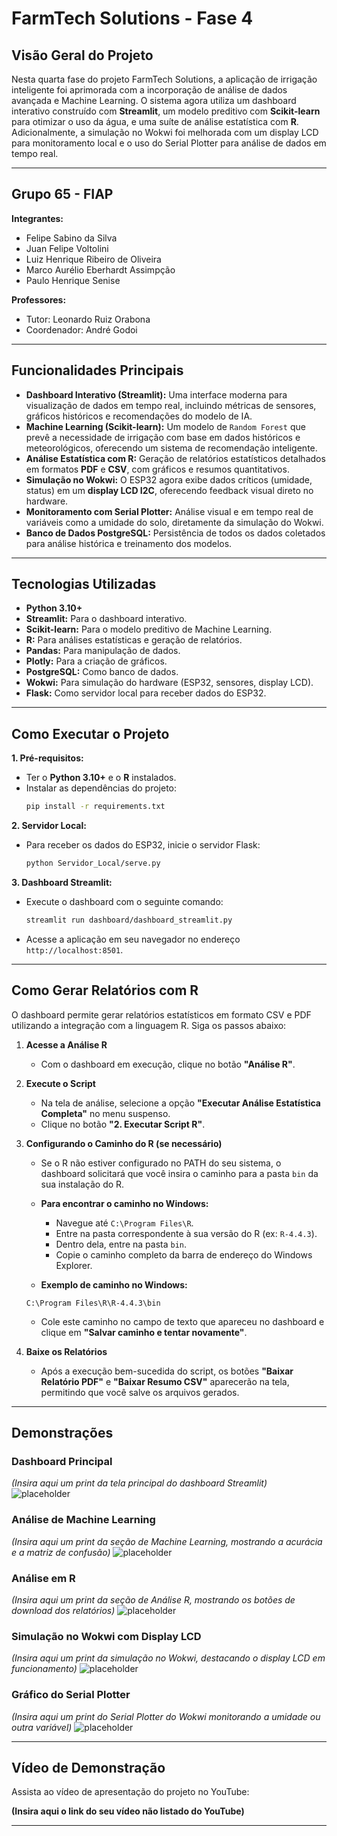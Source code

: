 # FarmTech Solutions - Fase 4

## Visão Geral do Projeto

Nesta quarta fase do projeto FarmTech Solutions, a aplicação de irrigação inteligente foi aprimorada com a incorporação de análise de dados avançada e Machine Learning. O sistema agora utiliza um dashboard interativo construído com **Streamlit**, um modelo preditivo com **Scikit-learn** para otimizar o uso da água, e uma suíte de análise estatística com **R**. Adicionalmente, a simulação no Wokwi foi melhorada com um display LCD para monitoramento local e o uso do Serial Plotter para análise de dados em tempo real.

---

## Grupo 65 - FIAP

**Integrantes:**
- Felipe Sabino da Silva
- Juan Felipe Voltolini
- Luiz Henrique Ribeiro de Oliveira
- Marco Aurélio Eberhardt Assimpção
- Paulo Henrique Senise

**Professores:**
- Tutor: Leonardo Ruiz Orabona
- Coordenador: André Godoi

---

## Funcionalidades Principais

-   **Dashboard Interativo (Streamlit):** Uma interface moderna para visualização de dados em tempo real, incluindo métricas de sensores, gráficos históricos e recomendações do modelo de IA.
-   **Machine Learning (Scikit-learn):** Um modelo de `Random Forest` que prevê a necessidade de irrigação com base em dados históricos e meteorológicos, oferecendo um sistema de recomendação inteligente.
-   **Análise Estatística com R:** Geração de relatórios estatísticos detalhados em formatos **PDF** e **CSV**, com gráficos e resumos quantitativos.
-   **Simulação no Wokwi:** O ESP32 agora exibe dados críticos (umidade, status) em um **display LCD I2C**, oferecendo feedback visual direto no hardware.
-   **Monitoramento com Serial Plotter:** Análise visual e em tempo real de variáveis como a umidade do solo, diretamente da simulação do Wokwi.
-   **Banco de Dados PostgreSQL:** Persistência de todos os dados coletados para análise histórica e treinamento dos modelos.

---

## Tecnologias Utilizadas

-   **Python 3.10+**
-   **Streamlit:** Para o dashboard interativo.
-   **Scikit-learn:** Para o modelo preditivo de Machine Learning.
-   **R:** Para análises estatísticas e geração de relatórios.
-   **Pandas:** Para manipulação de dados.
-   **Plotly:** Para a criação de gráficos.
-   **PostgreSQL:** Como banco de dados.
-   **Wokwi:** Para simulação do hardware (ESP32, sensores, display LCD).
-   **Flask:** Como servidor local para receber dados do ESP32.

---

## Como Executar o Projeto

**1. Pré-requisitos:**
-   Ter o **Python 3.10+** e o **R** instalados.
-   Instalar as dependências do projeto:
    ```bash
    pip install -r requirements.txt
    ```

**2. Servidor Local:**
-   Para receber os dados do ESP32, inicie o servidor Flask:
    ```bash
    python Servidor_Local/serve.py
    ```

**3. Dashboard Streamlit:**
-   Execute o dashboard com o seguinte comando:
    ```bash
    streamlit run dashboard/dashboard_streamlit.py
    ```
-   Acesse a aplicação em seu navegador no endereço `http://localhost:8501`.

---

## Como Gerar Relatórios com R

O dashboard permite gerar relatórios estatísticos em formato CSV e PDF utilizando a integração com a linguagem R. Siga os passos abaixo:

1.  **Acesse a Análise R**
    - Com o dashboard em execução, clique no botão **"Análise R"**.

2.  **Execute o Script**
    - Na tela de análise, selecione a opção **"Executar Análise Estatística Completa"** no menu suspenso.
    - Clique no botão **"2. Executar Script R"**.

3.  **Configurando o Caminho do R (se necessário)**
    - Se o R não estiver configurado no PATH do seu sistema, o dashboard solicitará que você insira o caminho para a pasta `bin` da sua instalação do R.
    - **Para encontrar o caminho no Windows:**
        - Navegue até `C:\Program Files\R`.
        - Entre na pasta correspondente à sua versão do R (ex: `R-4.4.3`).
        - Dentro dela, entre na pasta `bin`.
        - Copie o caminho completo da barra de endereço do Windows Explorer.

    - **Exemplo de caminho no Windows:**
    ```
    C:\Program Files\R\R-4.4.3\bin
    ```

    - Cole este caminho no campo de texto que apareceu no dashboard e clique em **"Salvar caminho e tentar novamente"**.

4.  **Baixe os Relatórios**
    - Após a execução bem-sucedida do script, os botões **"Baixar Relatório PDF"** e **"Baixar Resumo CSV"** aparecerão na tela, permitindo que você salve os arquivos gerados.

---

## Demonstrações

### Dashboard Principal
*(Insira aqui um print da tela principal do dashboard Streamlit)*
![placeholder](https://via.placeholder.com/800x400.png?text=Print+do+Dashboard+Principal)

### Análise de Machine Learning
*(Insira aqui um print da seção de Machine Learning, mostrando a acurácia e a matriz de confusão)*
![placeholder](https://via.placeholder.com/800x400.png?text=Print+da+Análise+de+Machine+Learning)

### Análise em R
*(Insira aqui um print da seção de Análise R, mostrando os botões de download dos relatórios)*
![placeholder](https://via.placeholder.com/800x400.png?text=Print+da+Análise+em+R)

### Simulação no Wokwi com Display LCD
*(Insira aqui um print da simulação no Wokwi, destacando o display LCD em funcionamento)*
![placeholder](https://via.placeholder.com/800x400.png?text=Print+do+Wokwi+com+Display+LCD)

### Gráfico do Serial Plotter
*(Insira aqui um print do Serial Plotter do Wokwi monitorando a umidade ou outra variável)*
![placeholder](https://via.placeholder.com/800x400.png?text=Print+do+Serial+Plotter)

---

## Vídeo de Demonstração

Assista ao vídeo de apresentação do projeto no YouTube:

**(Insira aqui o link do seu vídeo não listado do YouTube)**

---
